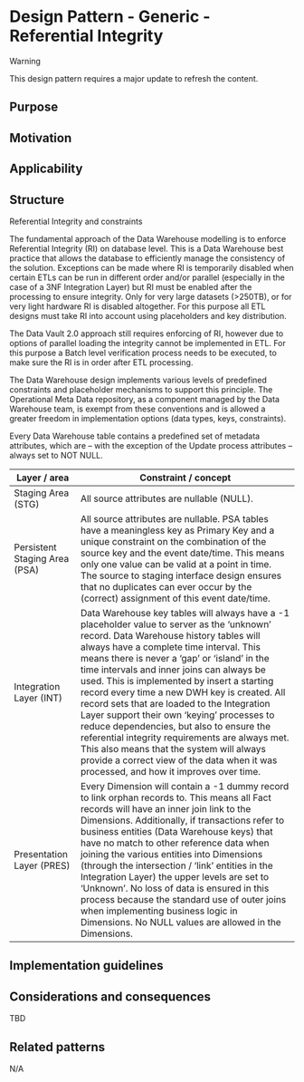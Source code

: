 # Design Pattern - Generic - Referential Integrity

> [!WARNING]
> This design pattern requires a major update to refresh the content.

## Purpose

## Motivation

## Applicability

## Structure

 Referential Integrity and constraints

The fundamental approach of the Data Warehouse modelling is to enforce Referential Integrity (RI) on database level. This is a Data Warehouse best practice that allows the database to efficiently manage the consistency of the solution. Exceptions can be made where RI is temporarily disabled when certain ETLs can be run in different order and/or parallel (especially in the case of a 3NF Integration Layer) but RI must be enabled after the processing to ensure integrity. Only for very large datasets (>250TB), or for very light hardware RI is disabled altogether. For this purpose all ETL designs must take RI into account using placeholders and key distribution.  

The Data Vault 2.0 approach still requires enforcing of RI, however due to options of parallel loading the integrity cannot be implemented in ETL. For this purpose a Batch level verification process needs to be executed, to make sure the RI is in order after ETL processing. 

The Data Warehouse design implements various levels of predefined constraints and placeholder mechanisms to support this principle. The Operational Meta Data repository, as a component managed by the Data Warehouse team, is exempt from these conventions and is allowed a greater freedom in implementation options (data types, keys, constraints). 

Every Data Warehouse table contains a predefined set of metadata attributes, which are – with the exception of the Update process attributes – always set to NOT NULL. 

| **Layer    / area**           | **Constraint    / concept**                                  |
| ----------------------------- | ------------------------------------------------------------ |
| Staging Area (STG)            | All source attributes are nullable (NULL).                   |
| Persistent Staging Area (PSA) | All source attributes are nullable. PSA tables have a meaningless key   as Primary Key and a unique constraint on the combination of the source key   and the event date/time. This means only one value can be valid at a point in   time. The source to staging interface design ensures that no duplicates can   ever occur by the (correct) assignment of this event date/time. |
| Integration Layer (INT)       | Data Warehouse key tables will always have a -1 placeholder value to   server as the ‘unknown’ record.       Data Warehouse history tables will always have a complete time   interval. This means there is never a ‘gap’ or ‘island’ in the time intervals   and inner joins can always be used. This is implemented by insert a starting   record every time a new DWH key is created.        All record sets that are loaded to the Integration Layer support their   own ‘keying’ processes to reduce dependencies, but also to ensure the   referential integrity requirements are always met. This also means that the   system will always provide a correct view of the data when it was processed,   and how it improves over time. |
| Presentation Layer (PRES)     | Every Dimension will contain a -1 dummy record to link orphan records   to. This means all Fact records will have an inner join link to the   Dimensions.       Additionally, if transactions refer to business entities (Data   Warehouse keys) that have no match to other reference data when joining the   various entities into Dimensions (through the intersection / ‘link’ entities   in the Integration Layer) the upper levels are set to ‘Unknown’. No loss of   data is ensured in this process because the standard use of outer joins when   implementing business logic in Dimensions. No NULL values are allowed in the   Dimensions. |

## Implementation guidelines

## Considerations and consequences

TBD

## Related patterns

N/A